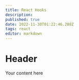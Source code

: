 ```yaml
---
title: React Hooks
description: 
published: true
date: 2022-11-30T01:22:46.288Z
tags: react
editor: markdown
---
```


# Header
Your content here